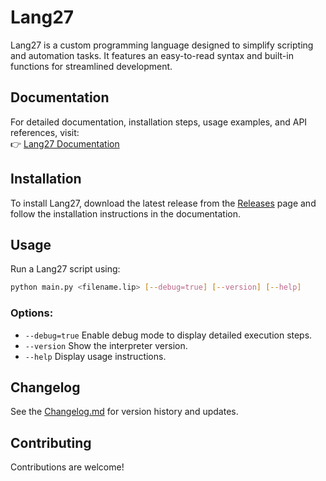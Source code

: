# Lang27

Lang27 is a custom programming language designed to simplify scripting and automation tasks. It features an easy-to-read syntax and built-in functions for streamlined development.

## Documentation

For detailed documentation, installation steps, usage examples, and API references, visit:  
👉 [Lang27 Documentation](https://isha1221.github.io)

## Installation

To install Lang27, download the latest release from the [Releases](https://github.com/isha1221/lang27/releases/tag/latest) page and follow the installation instructions in the documentation.

## Usage

Run a Lang27 script using:

```sh
python main.py <filename.lip> [--debug=true] [--version] [--help]
```

### Options:
- `--debug=true`  Enable debug mode to display detailed execution steps.
- `--version`     Show the interpreter version.
- `--help`        Display usage instructions.

## Changelog

See the [Changelog.md](Changelog.md) for version history and updates.

## Contributing

Contributions are welcome!



